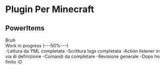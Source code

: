 # Plugin Per Minecraft
## PowerItems
Bruh<br>
 Work in progress (---50%---) <br>
 -Lettura da YML completata
 -Scrittura logs completata
 -Action listener in via di definizione
 -Comandi da completare
 -Revisione generale
 -Dopo ho finito :O
